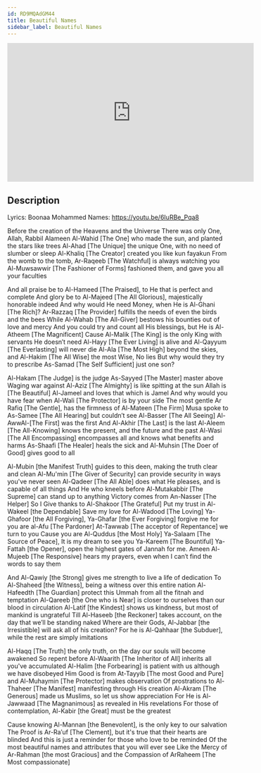 ```yaml
---
id: RD9MQAdGM44
title: Beautiful Names
sidebar_label: Beautiful Names
---
```


<iframe
  width="560"
  height="315"
  src="https://www.youtube.com/embed/RD9MQAdGM44"
  title="YouTube video player"
  frameborder="0"
  allow="accelerometer; autoplay; clipboard-write; encrypted-media; gyroscope; picture-in-picture; web-share"
  referrerpolicy="strict-origin-when-cross-origin"
  allowfullscreen
></iframe>

## Description

Lyrics: Boonaa Mohammed
Names: https://youtu.be/6IuRBe_Pqa8

Before the creation of the Heavens and the Universe
There was only One, Allah, Rabbil Alameen
Al-Wahid [The One] who made the sun, and planted the stars like trees
Al-Ahad [The Unique] the unique One, with no need of slumber or sleep
Al-Khaliq [The Creator] created you like kun fayakun
From the womb to the tomb, Ar-Raqeeb [The Watchful] is always watching you
Al-Muwsawwir [The Fashioner of Forms] fashioned them, and gave you all your faculties

And all praise be to Al-Hameed [The Praised], to He that is perfect and complete
And glory be to Al-Majeed [The All Glorious], majestically honorable indeed
And why would He need Money, when He is Al-Ghani [The Rich]?
Ar-Razzaq [The Provider] fulfills the needs of even the birds and the bees
While Al-Wahab [The All-Giver] bestows his bounties out of love and mercy
And you could try and count all His blessings, but He is Al-Atheem [The Magnificent]
Cause Al-Malik [The King] is the only King with servants He doesn′t need
Al-Hayy [The Ever Living] is alive and
Al-Qayyum [The Everlasting] will never die
Al-Ala [The Most High] beyond the skies, and Al-Hakim [The All Wise] the most Wise, No lies
But why would they try to prescribe As-Samad [The Self Sufficient] just one son?

Al-Hakam [The Judge] is the judge
As-Sayyed [The Master] master above
Waging war against Al-Aziz [The Almighty] is like spitting at the sun
Allah is [The Beautiful] Al-Jameel and loves that which is Jamel
And why would you have fear when Al-Wali [The Protector] is by your side
The most gentle Ar Rafiq [The Gentle], has the firmness of Al-Mateen [The Firm]
Musa spoke to As-Samee [The All Hearing] but couldn′t see Al-Basser [The All Seeing]
Al-AwwAl-[The First] was the first
And Al-Akhir [The Last] is the last
Al-Aleem [The All-Knowing] knows the present, and the future and the past
Al-Wasi [The All Encompassing] encompasses all and knows what benefits and harms
As-Shaafi [The Healer] heals the sick and Al-Muhsin [The Doer of Good] gives good to all

Al-Mubin [the Manifest Truth] guides to this deen, making the truth clear and clean
Al-Mu'min [The Giver of Security] can provide security in ways you've never seen
Al-Qadeer [The All Able] does what He pleases, and is capable of all things
And He who kneels before Al-Mutakabbir [The Supreme] can stand up to anything
Victory comes from An-Nasser [The Helper]
So I Give thanks to Al-Shakoor [The Grateful]
Put my trust in Al-Wakeel [the Dependable]
Save my love for Al-Wadood [The Loving]
Ya-Ghafoor [the All Forgiving], Ya-Ghafar [the Ever Forgiving] forgive me for you are al-Afu [The Pardoner]
At-Tawwab [The acceptor of Repentance] we turn to you
Cause you are Al-Quddus [the Most Holy]
Ya-Salaam [The Source of Peace], It is my dream to see you Ya-Kareem [The Bountiful]
Ya-Fattah [the Opener], open the highest gates of Jannah for me. Ameen
Al-Mujeeb [The Responsive] hears my prayers, even when I can′t find the words to say them

And Al-Qawiy [the Strong] gives me strength to live a life of dedication
To Al-Shaheed [the Witness], being a witness over this entire nation
Al-Hafeedth [The Guardian] protect this Ummah from all the fitnah and temptation
Al-Qareeb [the One who is Near] is closer to ourselves than our blood in circulation
Al-Latif [the Kindest] shows us kindness, but most of mankind is ungrateful
Till Al-Haseeb [the Reckoner] takes account, on the day that we′ll be standing naked
Where are their Gods, Al-Jabbar [the Irresistible] will ask all of his creation?
For he is Al-Qahhaar [the Subduer], while the rest are simply imitations

Al-Haqq [The Truth] the only truth, on the day our souls will become awakened
So repent before Al-Waarith [The Inheritor of All] inherits all you've accumulated
Al-Halim [the Forbearing] is patient with us although we have disobeyed Him
Good is from At-Tayyib [The most Good and Pure] and Al-Muhaymin [The Protector] makes observation
Of prostrations to Al-Thaheer [The Manifest] manifesting through His creation
Al-Akram [The Generous] made us Muslims, so let us show appreciation
For He is Al-Jawwaad [The Magnanimous] as revealed in His revelations
For those of contemplation, Al-Kabir [the Great] must be the greatest

Cause knowing Al-Mannan [the Benevolent], is the only key to our salvation
The Proof is Ar-Ra′uf [The Clement], but it's true that their hearts are blinded
And this is just a reminder for those who love to be reminded
Of the most beautiful names and attributes that you will ever see
Like the Mercy of Ar-Rahman [the most Gracious] and the Compassion of ArRaheem [The Most compassionate]
